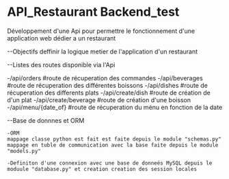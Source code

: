 # API_Restaurant Backend_test
Développement d'une Api pour permettre le fonctionnement d'une application web dédier a un restaurant

--Objectifs
   deffinir la logique metier de l'application d'un restaurant

--Listes des routes disponible via l'Api

-/api/orders     #route de récuperation des commandes
-/api/beverages           #route de récuperation des différentes boissons
-/api/dishes             #route de récuperation des differents plats
-/api/create/dish        #route de création de d'un plat
-/api/create/beverage     #route de création d'une boisson
-/api/menu/{date_of}         #route de récuperation du ménu en fonction de la date

--Base de donnnes et ORM

    -ORM
	mappage classe python est fait est faite depuis le module "schemas.py"
	mappage en tuble de communication avec la base faite depuis le module "models.py"
	
    -Definiton d'une connexion avec une base de donneés MySQL depuis le moduule "database.py" et creation creation des session locales

